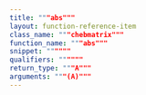 ```yaml
---
title: """abs"""
layout: function-reference-item
class_name: """chebmatrix"""
function_name: """abs"""
snippet: """"""
qualifiers: """"""
return_type: """A"""
arguments: """(A)"""
---
```


